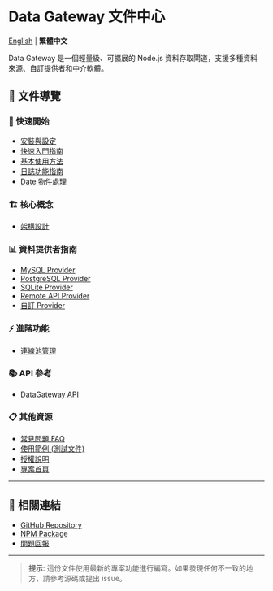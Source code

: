 # Data Gateway 文件中心

[English](./README.en.md) | **繁體中文**

Data Gateway 是一個輕量級、可擴展的 Node.js 資料存取閘道，支援多種資料來源、自訂提供者和中介軟體。

## 📖 文件導覽

### 🚀 快速開始
- [安裝與設定](./guides/installation.md)
- [快速入門指南](./guides/quick-start.md)
- [基本使用方法](./guides/basic-usage.md)
- [日誌功能指南](./guides/logging.md)
- [Date 物件處理](./guides/date-handling.md)

### 🏗️ 核心概念
- [架構設計](./core/architecture.md)

### 📊 資料提供者指南
- [MySQL Provider](./providers/mysql.md)
- [PostgreSQL Provider](./providers/postgresql.md)
- [SQLite Provider](./providers/sqlite.md)
- [Remote API Provider](./providers/remote.md)
- [自訂 Provider](./providers/custom.md)

### ⚡ 進階功能
- [連線池管理](./advanced/connection-pooling.md)

### 📚 API 參考
- [DataGateway API](./api/data-gateway.md)

### 📋 其他資源
- [常見問題 FAQ](./faq.md)
- [使用範例 (測試文件)](../src/__tests__)
- [授權說明](../LICENSE)
- [專案首頁](../README.md)

---

## 🔗 相關連結

- [GitHub Repository](https://github.com/wfp99/data-gateway)
- [NPM Package](https://www.npmjs.com/package/@wfp99/data-gateway)
- [問題回報](https://github.com/wfp99/data-gateway/issues)

---

> **提示**: 這份文件使用最新的專案功能進行編寫。如果發現任何不一致的地方，請參考源碼或提出 issue。